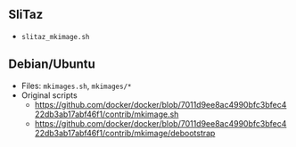 ## SliTaz

* `slitaz_mkimage.sh`

## Debian/Ubuntu

* Files: `mkimages.sh`, `mkimages/*`
* Original scripts
  * https://github.com/docker/docker/blob/7011d9ee8ac4990bfc3bfec422db3ab17abf46f1/contrib/mkimage.sh
  * https://github.com/docker/docker/blob/7011d9ee8ac4990bfc3bfec422db3ab17abf46f1/contrib/mkimage/debootstrap
